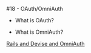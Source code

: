 #18 - OAuth/OmniAuth

* What is OAuth?

* What is OmniAuth?

[Rails and Devise and OmniAuth](https://deepakrip007.wordpress.com/2013/10/28/facebook-connect-integration-using-devise-and-omniauth-in-rails-app/)
